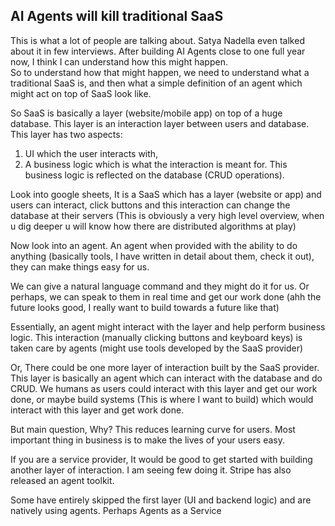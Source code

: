 ## AI Agents will kill traditional SaaS

This is what a lot of people are talking about. Satya Nadella even talked about it in few interviews. After building AI Agents close to one full year now, I think I can understand how this might happen.  
So to understand how that might happen, we need to understand what a traditional SaaS is, and then what a simple definition of an agent which might act on top of SaaS look like.

So SaaS is basically a layer (website/mobile app) on top of a huge database. This layer is an interaction layer between users and database. This layer has two aspects: 
1. UI which the user interacts with, 
2. A business logic which is what the interaction is meant for. This business logic is reflected on the database (CRUD operations). 

Look into google sheets, 
It is a SaaS which has a layer (website or app) and users can interact, click buttons and this interaction can change the database at their servers (This is obviously a very high level overview, when u dig deeper u will know how there are distributed algorithms at play) 

Now look into an agent. 
An agent when provided with the ability to do anything (basically tools, I have written in detail about them, check it out), they can make things easy for us. 

We can give a natural language command and they might do it for us. Or perhaps, we can speak to them in real time and get our work done (ahh the future looks good, I really want to build towards a future like that)

Essentially, an agent might interact with the layer and help perform business logic. This interaction (manually clicking buttons and keyboard keys) is taken care by agents (might use tools developed by the SaaS provider)

Or, There could be one more layer of interaction built by the SaaS provider. This layer is basically an agent which can interact with the database and do CRUD. We humans as users could interact with this layer and get our work done, or maybe build systems (This is where I want to build) which would interact with this layer and get work done.

But main question, Why?
This reduces learning curve for users. Most important thing in business is to make the lives of your users easy.

If you are a service provider, It would be good to get started with building another layer of interaction. I am seeing few doing it. Stripe has also released an agent toolkit. 

Some have entirely skipped the first layer (UI and backend logic) and are natively using agents. Perhaps Agents as a Service
